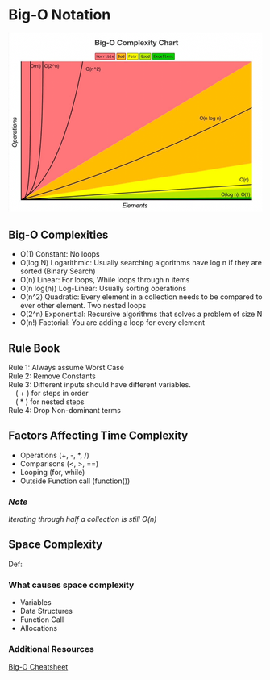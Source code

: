 # **Big-O Notation**

![Big O Graph](image.png)

## Big-O Complexities
- O(1) Constant: No loops
- O(log N) Logarithmic: Usually searching algorithms have log n if they are sorted (Binary Search)
- O(n) Linear: For loops, While loops through n items
- O(n log(n)) Log-Linear: Usually sorting operations
- O(n^2) Quadratic: Every element in a collection needs to be compared to ever other element. Two nested loops
- O(2^n) Exponential: Recursive algorithms that solves a problem of size N
- O(n!) Factorial: You are adding a loop for every element

## **Rule Book**
Rule 1: Always assume Worst Case <br>
Rule 2: Remove Constants<br>
Rule 3: Different inputs should have different variables. <br>
&emsp;( + ) for steps in order <br>
&emsp;( * ) for nested steps <br>
Rule 4: Drop Non-dominant terms

## **Factors Affecting Time Complexity**
- Operations (+, -, *, /)
- Comparisons (<, >, ==)
- Looping (for, while)
- Outside Function call (function())

### ***Note***
*Iterating through half a collection is still O(n)*

## **Space Complexity**
Def:

### **What causes space complexity**
- Variables
- Data Structures
- Function Call
- Allocations

### **Additional Resources**
[Big-O Cheatsheet](https://www.bigocheatsheet.com/)